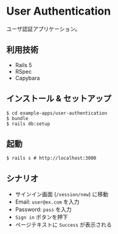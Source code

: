 # User Authentication

ユーザ認証アプリケーション。

## 利用技術

* Rails 5
* RSpec
* Capybara

## インストール & セットアップ

```
$ cd example-apps/user-authentication
$ bundle
$ rails db:setup
```

## 起動

```
$ rails s # http://localhost:3000
```

## シナリオ

* サインイン画面 (`/session/new`) に移動
* Email: `user@ex.com` を入力
* Password: `pass` を入力
* `Sign in` ボタンを押下
* ページテキストに `Success` が表示される
